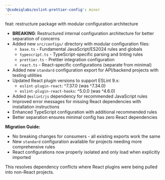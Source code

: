 ```yaml
---
'@codeiqlabs/eslint-prettier-config': minor
---
```


feat: restructure package with modular configuration architecture

- **BREAKING**: Restructured internal configuration architecture for better separation of concerns
- Added new `src/configs/` directory with modular configuration files:
  - `base.ts` - Fundamental JavaScript/ES2024 rules and globals
  - `typescript.ts` - TypeScript-specific parsing and linting rules
  - `prettier.ts` - Prettier integration configuration
  - `react.ts` - React-specific configurations (separate from minimal)
- Added new `standard` configuration export for API/backend projects with testing utilities
- Updated React plugin versions to support ESLint 9.x:
  - `eslint-plugin-react`: ^7.37.0 (was ^7.34.0)
  - `eslint-plugin-react-hooks`: ^5.0.0 (was ^4.6.0)
- Added `@eslint/js` dependency for recommended JavaScript rules
- Improved error messages for missing React dependencies with installation instructions
- Enhanced TypeScript configuration with additional recommended rules
- Better separation ensures minimal config has zero React dependencies

**Migration Guide:**

- No breaking changes for consumers - all existing exports work the same
- New `standard` configuration available for projects needing more comprehensive rules
- React configurations now properly isolated and only load when explicitly imported

This resolves dependency conflicts where React plugins were being pulled into non-React projects.
